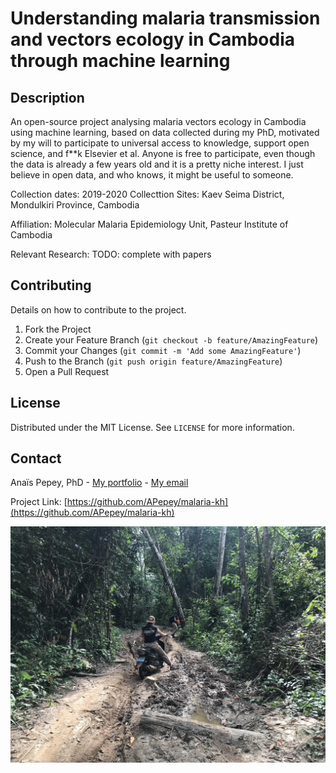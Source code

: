 # Understanding malaria transmission and vectors ecology in Cambodia through machine learning

## Description

An open-source project analysing malaria vectors ecology in Cambodia using machine learning, based on data collected during my PhD, motivated by my will to participate to universal access to knowledge, support open science, and f**k Elsevier et al.
Anyone is free to participate, even though the data is already a few years old and it is a pretty niche interest. I just believe in open data, and who knows, it might be useful to someone.

Collection dates: 2019-2020
Collecttion Sites: Kaev Seima District, Mondulkiri Province, Cambodia

Affiliation: Molecular Malaria Epidemiology Unit, Pasteur Institute of Cambodia

Relevant Research:
TODO: complete with papers

## Contributing

Details on how to contribute to the project.

1. Fork the Project
2. Create your Feature Branch (`git checkout -b feature/AmazingFeature`)
3. Commit your Changes (`git commit -m 'Add some AmazingFeature'`)
4. Push to the Branch (`git push origin feature/AmazingFeature`)
5. Open a Pull Request

## License

Distributed under the MIT License. See `LICENSE` for more information.

## Contact

Anaïs Pepey, PhD - [My portfolio](https://apepey.notion.site/Ana-s-Pepey-PhD-5086e0b7c889490abfa67625339825f8) - [My email](mailto:ana.pepey@posteo.net)

Project Link: [https://github.com/APepey/malaria-kh](https://github.com/APepey/malaria-kh)

![Parcel of forest destroyed by the slash and burn method to make space for agriculture](images/05A714A7-B75D-4A32-9C03-8571FCC997E6_1_105_c.jpeg)
